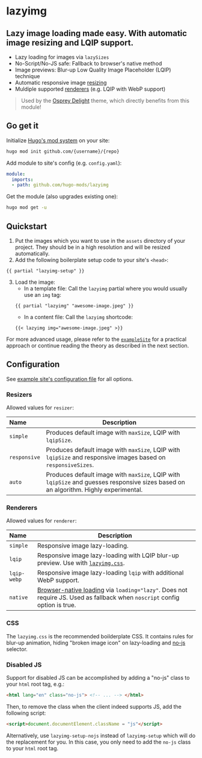 <!-- <a href=""><img alt="Logo" align="right" width="200" src="https://raw.githubusercontent.com/hugo-mods/lazy/main/.github/logo.png"></a> -->

# lazyimg
## Lazy image loading made easy. With automatic image resizing and LQIP support.

- Lazy loading for images via `lazySizes`
- No-Script/No-JS safe: Fallback to browser's native method
- Image previews: Blur-up Low Quality Image Placeholder (LQIP) technique
- Automatic responsive image [resizing](#resizers)
- Muldiple supported [renderers](#renderers) (e.g. LQIP with WebP support)

> Used by the [Osprey Delight](https://github.com/kdevo/osprey-delight) theme, which directly benefits from this module!

## Go get it

Initialize [Hugo's mod system](https://gohugo.io/hugo-modules/) on your site:

```sh
hugo mod init github.com/{username}/{repo}
```

Add module to site's config (e.g. `config.yaml`):

```yaml
module:
  imports:
  - path: github.com/hugo-mods/lazyimg
```

Get the module (also upgrades existing one):

```sh
hugo mod get -u
```

## Quickstart 

1. Put the images which you want to use in the `assets` directory of your project. They should be in a high resolution and will be resized automatically.
2. Add the following boilerplate setup code to your site's `<head>`:
```
{{ partial "lazyimg-setup" }}
```
3. Load the image:
    - In a template file: Call the `lazyimg` partial where you would usually use an `img` tag:
    ```
    {{ partial "lazyimg" "awesome-image.jpeg" }}
    ```
    - In a content file: Call the `lazyimg` shortcode: 
    ```
    {{< lazyimg img="awesome-image.jpeg" >}}
    ```

For more advanced usage, please refer to the [`exampleSite`](./exampleSite) for a practical approach or continue reading the theory as described in the next section.

## Configuration

See [example site's configuration file](exampleSite/config.yaml) for all options.

### Resizers

Allowed values for `resizer`:

| Name                        | Description
|:----------------------------|-------------------------------------------------------------
| `simple`                    | Produces default image with `maxSize`, LQIP with `lqipSize`.
| `responsive`                | Produces default image with `maxSize`, LQIP with `lqipSize` and responsive images based on `responsiveSizes`.
| `auto`                      | Produces default image with `maxSize`, LQIP with `lqipSize` and guesses responsive sizes based on an algorithm. Highly experimental.

### Renderers

Allowed values for `renderer`:

| Name                        | Description
|:----------------------------|-------------------------------------------------------------
| `simple`                    | Responsive image lazy-loading.
| `lqip`                      | Responsive image lazy-loading with LQIP blur-up preview. Use with [`lazyimg.css`](#CSS).
| `lqip-webp`                 | Responsive image lazy-loading `lqip` with additional WebP support.
| `native`                    | [Browser-native loading](https://web.dev/browser-level-image-lazy-loading/) via `loading="lazy"`. Does not require JS. Used as fallback when `noscript` config option is true.

### CSS

The `lazyimg.css` is the recommended boilderplate CSS. 
It contains rules for blur-up animation, hiding "broken image icon" on lazy-loading and [no-js](#disabled-js) selector.

### Disabled JS

Support for disabled JS can be accomplished by adding a "no-js" class to your `html` root tag, e.g.:

```html
<html lang="en" class="no-js"> <!-- ... --> </html>
```

Then, to remove the class when the client indeed supports JS, add the following script:

```html
<script>document.documentElement.className = "js"</script>
```

Alternatively, use `lazyimg-setup-nojs` instead of `lazyimg-setup` which will do the replacement for you.
In this case, you only need to add the `no-js` class to your `html` root tag.
